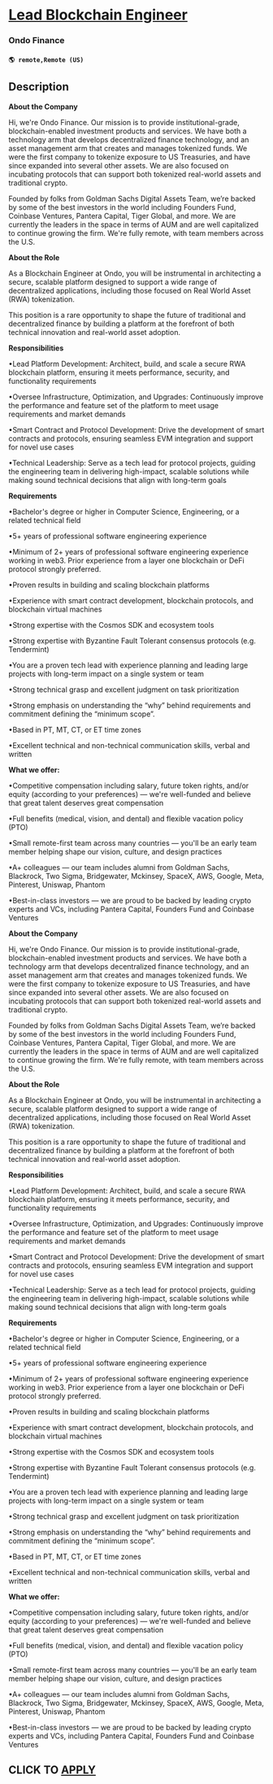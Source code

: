 # [Lead Blockchain Engineer](https://www.remotewlb.com/apply/lead-blockchain-engineer)  
### Ondo Finance  
#### `🌎 remote,Remote (US)`  

## Description

 **About the Company**

  

Hi, we're Ondo Finance. Our mission is to provide institutional-grade, blockchain-enabled investment products and services. We have both a technology arm that develops decentralized finance technology, and an asset management arm that creates and manages tokenized funds. We were the first company to tokenize exposure to US Treasuries, and have since expanded into several other assets. We are also focused on incubating protocols that can support both tokenized real-world assets and traditional crypto.

  

Founded by folks from Goldman Sachs Digital Assets Team, we’re backed by some of the best investors in the world including Founders Fund, Coinbase Ventures, Pantera Capital, Tiger Global, and more. We are currently the leaders in the space in terms of AUM and are well capitalized to continue growing the firm. We're fully remote, with team members across the U.S.

  

 **About the Role**

  

As a Blockchain Engineer at Ondo, you will be instrumental in architecting a secure, scalable platform designed to support a wide range of decentralized applications, including those focused on Real World Asset (RWA) tokenization.

  

This position is a rare opportunity to shape the future of traditional and decentralized finance by building a platform at the forefront of both technical innovation and real-world asset adoption.

  

 **Responsibilities**

  

•Lead Platform Development: Architect, build, and scale a secure RWA blockchain platform, ensuring it meets performance, security, and functionality requirements

•Oversee Infrastructure, Optimization, and Upgrades: Continuously improve the performance and feature set of the platform to meet usage requirements and market demands

•Smart Contract and Protocol Development: Drive the development of smart contracts and protocols, ensuring seamless EVM integration and support for novel use cases

•Technical Leadership: Serve as a tech lead for protocol projects, guiding the engineering team in delivering high-impact, scalable solutions while making sound technical decisions that align with long-term goals

  

 **Requirements**

  

•Bachelor's degree or higher in Computer Science, Engineering, or a related technical field

•5+ years of professional software engineering experience

•Minimum of 2+ years of professional software engineering experience working in web3. Prior experience from a layer one blockchain or DeFi protocol strongly preferred.

•Proven results in building and scaling blockchain platforms

•Experience with smart contract development, blockchain protocols, and blockchain virtual machines

•Strong expertise with the Cosmos SDK and ecosystem tools

•Strong expertise with Byzantine Fault Tolerant consensus protocols (e.g. Tendermint)

•You are a proven tech lead with experience planning and leading large projects with long-term impact on a single system or team

•Strong technical grasp and excellent judgment on task prioritization

•Strong emphasis on understanding the “why” behind requirements and commitment defining the “minimum scope”.

•Based in PT, MT, CT, or ET time zones

•Excellent technical and non-technical communication skills, verbal and written

  

 **What we offer:**

  

•Competitive compensation including salary, future token rights, and/or equity (according to your preferences) — we're well-funded and believe that great talent deserves great compensation

•Full benefits (medical, vision, and dental) and flexible vacation policy (PTO)

•Small remote-first team across many countries — you'll be an early team member helping shape our vision, culture, and design practices

•A+ colleagues — our team includes alumni from Goldman Sachs, Blackrock, Two Sigma, Bridgewater, Mckinsey, SpaceX, AWS, Google, Meta, Pinterest, Uniswap, Phantom

•Best-in-class investors — we are proud to be backed by leading crypto experts and VCs, including Pantera Capital, Founders Fund and Coinbase Ventures

  

 **About the Company**

  

Hi, we're Ondo Finance. Our mission is to provide institutional-grade, blockchain-enabled investment products and services. We have both a technology arm that develops decentralized finance technology, and an asset management arm that creates and manages tokenized funds. We were the first company to tokenize exposure to US Treasuries, and have since expanded into several other assets. We are also focused on incubating protocols that can support both tokenized real-world assets and traditional crypto.

  

Founded by folks from Goldman Sachs Digital Assets Team, we’re backed by some of the best investors in the world including Founders Fund, Coinbase Ventures, Pantera Capital, Tiger Global, and more. We are currently the leaders in the space in terms of AUM and are well capitalized to continue growing the firm. We're fully remote, with team members across the U.S.

  

 **About the Role**

  

As a Blockchain Engineer at Ondo, you will be instrumental in architecting a secure, scalable platform designed to support a wide range of decentralized applications, including those focused on Real World Asset (RWA) tokenization.

  

This position is a rare opportunity to shape the future of traditional and decentralized finance by building a platform at the forefront of both technical innovation and real-world asset adoption.

  

 **Responsibilities**

  

•Lead Platform Development: Architect, build, and scale a secure RWA blockchain platform, ensuring it meets performance, security, and functionality requirements

•Oversee Infrastructure, Optimization, and Upgrades: Continuously improve the performance and feature set of the platform to meet usage requirements and market demands

•Smart Contract and Protocol Development: Drive the development of smart contracts and protocols, ensuring seamless EVM integration and support for novel use cases

•Technical Leadership: Serve as a tech lead for protocol projects, guiding the engineering team in delivering high-impact, scalable solutions while making sound technical decisions that align with long-term goals

  

 **Requirements**

  

•Bachelor's degree or higher in Computer Science, Engineering, or a related technical field

•5+ years of professional software engineering experience

•Minimum of 2+ years of professional software engineering experience working in web3. Prior experience from a layer one blockchain or DeFi protocol strongly preferred.

•Proven results in building and scaling blockchain platforms

•Experience with smart contract development, blockchain protocols, and blockchain virtual machines

•Strong expertise with the Cosmos SDK and ecosystem tools

•Strong expertise with Byzantine Fault Tolerant consensus protocols (e.g. Tendermint)

•You are a proven tech lead with experience planning and leading large projects with long-term impact on a single system or team

•Strong technical grasp and excellent judgment on task prioritization

•Strong emphasis on understanding the “why” behind requirements and commitment defining the “minimum scope”.

•Based in PT, MT, CT, or ET time zones

•Excellent technical and non-technical communication skills, verbal and written

  

 **What we offer:**

  

•Competitive compensation including salary, future token rights, and/or equity (according to your preferences) — we're well-funded and believe that great talent deserves great compensation

•Full benefits (medical, vision, and dental) and flexible vacation policy (PTO)

•Small remote-first team across many countries — you'll be an early team member helping shape our vision, culture, and design practices

•A+ colleagues — our team includes alumni from Goldman Sachs, Blackrock, Two Sigma, Bridgewater, Mckinsey, SpaceX, AWS, Google, Meta, Pinterest, Uniswap, Phantom

•Best-in-class investors — we are proud to be backed by leading crypto experts and VCs, including Pantera Capital, Founders Fund and Coinbase Ventures

  

  
## CLICK TO [APPLY](https://www.remotewlb.com/apply/lead-blockchain-engineer)

